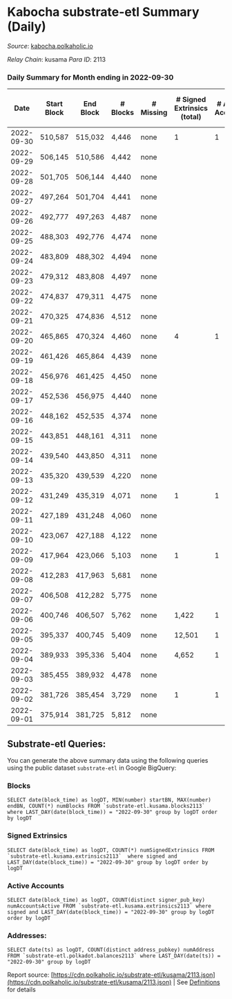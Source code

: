 # Kabocha substrate-etl Summary (Daily)

_Source_: [kabocha.polkaholic.io](https://kabocha.polkaholic.io)

*Relay Chain*: kusama
*Para ID*: 2113



### Daily Summary for Month ending in 2022-09-30


| Date | Start Block | End Block | # Blocks | # Missing | # Signed Extrinsics (total) | # Active Accounts | # Addresses with Balances | # Events | # Transfers | # XCM Transfers In | # XCM Transfers Out |
| ---- | ----------- | --------- | -------- | --------- | --------------------------- | ----------------- | ------------------------- | -------- | ----------- | ------------------ | ------------------- |
| 2022-09-30 | 510,587 | 515,032 | 4,446 | none  | 1 | 1 | 13,216 | 8,910 |   |   |   |
| 2022-09-29 | 506,145 | 510,586 | 4,442 | none  |  |  |  | 8,898 |   |   |   |
| 2022-09-28 | 501,705 | 506,144 | 4,440 | none  |  |  |  | 8,895 |   |   |   |
| 2022-09-27 | 497,264 | 501,704 | 4,441 | none  |  |  |  | 8,897 |   |   |   |
| 2022-09-26 | 492,777 | 497,263 | 4,487 | none  |  |  |  | 8,989 |   |   |   |
| 2022-09-25 | 488,303 | 492,776 | 4,474 | none  |  |  |  | 8,963 |   |   |   |
| 2022-09-24 | 483,809 | 488,302 | 4,494 | none  |  |  |  | 9,003 |   |   |   |
| 2022-09-23 | 479,312 | 483,808 | 4,497 | none  |  |  |  | 9,009 |   |   |   |
| 2022-09-22 | 474,837 | 479,311 | 4,475 | none  |  |  |  | 8,968 |   |   |   |
| 2022-09-21 | 470,325 | 474,836 | 4,512 | none  |  |  |  | 9,039 |   |   |   |
| 2022-09-20 | 465,865 | 470,324 | 4,460 | none  | 4 | 1 |  | 8,961 |   |   |   |
| 2022-09-19 | 461,426 | 465,864 | 4,439 | none  |  |  | 13,215 | 8,892 |   |   |   |
| 2022-09-18 | 456,976 | 461,425 | 4,450 | none  |  |  | 13,215 | 8,915 |   |   |   |
| 2022-09-17 | 452,536 | 456,975 | 4,440 | none  |  |  | 13,215 | 8,895 |   |   |   |
| 2022-09-16 | 448,162 | 452,535 | 4,374 | none  |  |  | 13,215 | 8,763 |   |   |   |
| 2022-09-15 | 443,851 | 448,161 | 4,311 | none  |  |  | 13,215 | 8,636 |   |   |   |
| 2022-09-14 | 439,540 | 443,850 | 4,311 | none  |  |  | 13,215 | 8,636 |   |   |   |
| 2022-09-13 | 435,320 | 439,539 | 4,220 | none  |  |  | 13,215 | 8,454 |   |   |   |
| 2022-09-12 | 431,249 | 435,319 | 4,071 | none  | 1 | 1 | 13,215 | 8,165 |   |   |   |
| 2022-09-11 | 427,189 | 431,248 | 4,060 | none  |  |  |  | 8,134 |   |   |   |
| 2022-09-10 | 423,067 | 427,188 | 4,122 | none  |  |  |  | 8,257 |   |   |   |
| 2022-09-09 | 417,964 | 423,066 | 5,103 | none  | 1 | 1 |  | 10,226 |   |   |   |
| 2022-09-08 | 412,283 | 417,963 | 5,681 | none  |  |  | 13,215 | 11,381 |   |   |   |
| 2022-09-07 | 406,508 | 412,282 | 5,775 | none  |  |  | 13,215 | 11,569 |   |   |   |
| 2022-09-06 | 400,746 | 406,507 | 5,762 | none  | 1,422 | 1 | 13,215 | 20,568 |   |   |   |
| 2022-09-05 | 395,337 | 400,745 | 5,409 | none  | 12,501 | 1 | 13,273 | 87,121 |   |   |   |
| 2022-09-04 | 389,933 | 395,336 | 5,404 | none  | 4,652 | 1 | 13,290 | 39,243 |   |   |   |
| 2022-09-03 | 385,455 | 389,932 | 4,478 | none  |  |  | 13,290 | 8,975 |   |   |   |
| 2022-09-02 | 381,726 | 385,454 | 3,729 | none  | 1 | 1 | 13,290 | 7,476 |   |   |   |
| 2022-09-01 | 375,914 | 381,725 | 5,812 | none  |  |  | 13,290 | 11,643 |   |   |   |

## Substrate-etl Queries:
You can generate the above summary data using the following queries using the public dataset `substrate-etl` in Google BigQuery:


### Blocks
```
SELECT date(block_time) as logDT, MIN(number) startBN, MAX(number) endBN, COUNT(*) numBlocks FROM `substrate-etl.kusama.blocks2113`  where LAST_DAY(date(block_time)) = "2022-09-30" group by logDT order by logDT
```


### Signed Extrinsics
```
SELECT date(block_time) as logDT, COUNT(*) numSignedExtrinsics FROM `substrate-etl.kusama.extrinsics2113`  where signed and LAST_DAY(date(block_time)) = "2022-09-30" group by logDT order by logDT
```


### Active Accounts
```
SELECT date(block_time) as logDT, COUNT(distinct signer_pub_key) numAccountsActive FROM `substrate-etl.kusama.extrinsics2113` where signed and LAST_DAY(date(block_time)) = "2022-09-30" group by logDT order by logDT
```


### Addresses:
```
SELECT date(ts) as logDT, COUNT(distinct address_pubkey) numAddress FROM `substrate-etl.polkadot.balances2113` where LAST_DAY(date(ts)) = "2022-09-30" group by logDT
```



Report source: [https://cdn.polkaholic.io/substrate-etl/kusama/2113.json](https://cdn.polkaholic.io/substrate-etl/kusama/2113.json) | See [Definitions](/DEFINITIONS.md) for details
